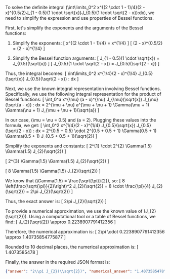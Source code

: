 To solve the definite integral \(\int\limits_0^2 x^{(2 \cdot 1 - 1)/4}(2 - x)^{0.5/2}J_{1 - 0.5}(1 \cdot \sqrt{x})J_{0.5}(1 \cdot \sqrt{2 - x})\:dx\), we need to simplify the expression and use properties of Bessel functions.

First, let's simplify the exponents and the arguments of the Bessel functions:

1. Simplify the exponents:
   \[
   x^{(2 \cdot 1 - 1)/4} = x^{1/4}
   \]
   \[
   (2 - x)^{0.5/2} = (2 - x)^{1/4}
   \]

2. Simplify the Bessel function arguments:
   \[
   J_{1 - 0.5}(1 \cdot \sqrt{x}) = J_{0.5}(\sqrt{x})
   \]
   \[
   J_{0.5}(1 \cdot \sqrt{2 - x}) = J_{0.5}(\sqrt{2 - x})
   \]

Thus, the integral becomes:
\[
\int\limits_0^2 x^{1/4}(2 - x)^{1/4} J_{0.5}(\sqrt{x}) J_{0.5}(\sqrt{2 - x}) \: dx
\]

Next, we use the known integral representation involving Bessel functions. Specifically, we use the following integral representation for the product of Bessel functions:
\[
\int_0^a x^{\mu} (a - x)^{\nu} J_{\mu}(\sqrt{x}) J_{\nu}(\sqrt{a - x}) \: dx = 2^{\mu + \nu} a^{\mu + \nu + 1} \Gamma(\mu + 1) \Gamma(\nu + 1) J_{\mu + \nu + 1}(\sqrt{a})
\]

In our case, \(\mu = \nu = 0.5\) and \(a = 2\). Plugging these values into the formula, we get:
\[
\int_0^2 x^{1/4}(2 - x)^{1/4} J_{0.5}(\sqrt{x}) J_{0.5}(\sqrt{2 - x}) \: dx = 2^{0.5 + 0.5} \cdot 2^{0.5 + 0.5 + 1} \Gamma(0.5 + 1) \Gamma(0.5 + 1) J_{0.5 + 0.5 + 1}(\sqrt{2})
\]

Simplify the exponents and constants:
\[
2^{1} \cdot 2^{2} \Gamma(1.5) \Gamma(1.5) J_{2}(\sqrt{2})
\]

\[
2^{3} \Gamma(1.5) \Gamma(1.5) J_{2}(\sqrt{2})
\]

\[
8 \Gamma(1.5) \Gamma(1.5) J_{2}(\sqrt{2})
\]

We know that \(\Gamma(1.5) = \frac{\sqrt{\pi}}{2}\), so:
\[
8 \left(\frac{\sqrt{\pi}}{2}\right)^2 J_{2}(\sqrt{2}) = 8 \cdot \frac{\pi}{4} J_{2}(\sqrt{2}) = 2\pi J_{2}(\sqrt{2})
\]

Thus, the exact answer is:
\[
2\pi J_{2}(\sqrt{2})
\]

To provide a numerical approximation, we use the known value of \(J_{2}(\sqrt{2})\). Using a computational tool or a table of Bessel functions, we find:
\[
J_{2}(\sqrt{2}) \approx 0.2238907791412356
\]

Therefore, the numerical approximation is:
\[
2\pi \cdot 0.2238907791412356 \approx 1.40735854775877
\]

Rounded to 10 decimal places, the numerical approximation is:
\[
1.4073585478
\]

Finally, the answer in the required JSON format is:
```json
{"answer": "2\\pi J_{2}(\\sqrt{2})", "numerical_answer": "1.4073585478"}
```